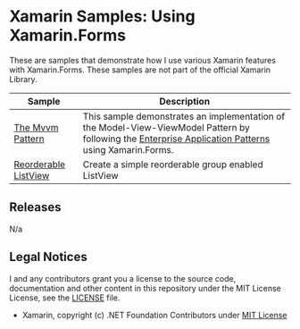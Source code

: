 # Xamarin Samples: Using Xamarin.Forms
These are samples that demonstrate how I use various Xamarin features with Xamarin.Forms. These samples are not part of the official Xamarin Library.

| Sample | Description |
| ------ | ----------- |
| [The Mvvm Pattern](https://github.com/Sw1ma/xamarin-samples/tree/master/Mvvm) | This sample demonstrates an implementation of the Model-View-ViewModel Pattern by following the [Enterprise Application Patterns](https://docs.microsoft.com/en-us/xamarin/xamarin-forms/enterprise-application-patterns/) using Xamarin.Forms.
| [Reorderable ListView](https://github.com/Sw1ma/xamarin-samples/tree/master/ListView/Orderable) | Create a simple reorderable group enabled ListView |

## Releases
N/a

## Legal Notices
I and any contributors grant you a license to the source code, documentation and other content in this repository under the MIT License License, see the [LICENSE](./LICENSE) file.

* Xamarin, copyright (c) .NET Foundation Contributors under [MIT License](https://github.com/xamarin/Xamarin.Forms/blob/master/LICENSE)
